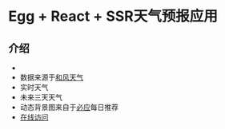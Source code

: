 # Egg + React + SSR天气预报应用
## 介绍

- 
- 数据来源于[和风天气](https://www.heweather.com/)
- 实时天气
- 未来三天天气
- 动态背景图来自于[必应](https://cn.bing.com/)每日推荐
- [在线访问](https://weather.zhaoly.cn/)

